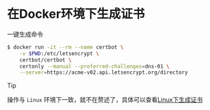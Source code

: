 # 在Docker环境下生成证书

一键生成命令

```bash
$ docker run -it --rm --name certbot \
    -v $PWD:/etc/letsencrypt \
    certbot/certbot \
    certonly --manual --preferred-challenges=dns-01 \
    --server=https://acme-v02.api.letsencrypt.org/directory
```

> [!tip]
> 操作与 `Linux` 环境下一致，就不在赘述了，具体可以查看[Linux下生成证书](./Linux下生成证书.md)
